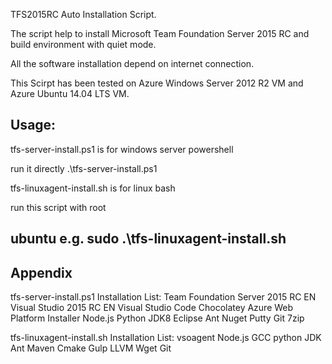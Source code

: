 TFS2015RC Auto Installation Script.

The script help to install Microsoft Team Foundation Server 2015 RC and build environment with quiet mode.

All the software installation depend on internet connection.

This Scirpt has been tested on Azure Windows Server 2012 R2 VM and Azure Ubuntu 14.04 LTS VM.

Usage:
-------------------------------------------------------------------
tfs-server-install.ps1 is for windows server powershell

run it directly
.\tfs-server-install.ps1

tfs-linuxagent-install.sh is for linux bash

run this script with root

ubuntu e.g.
sudo .\tfs-linuxagent-install.sh
-------------------------------------------------------------------


Appendix
-------------------------------------------------------------------
tfs-server-install.ps1 Installation List:
Team Foundation Server 2015 RC EN
Visual Studio 2015 RC EN
Visual Studio Code
Chocolatey
Azure Web Platform Installer
Node.js
Python
JDK8
Eclipse
Ant
Nuget
Putty
Git
7zip

tfs-linuxagent-install.sh Installation List:
vsoagent
Node.js
GCC
python
JDK
Ant
Maven
Cmake
Gulp
LLVM
Wget
Git